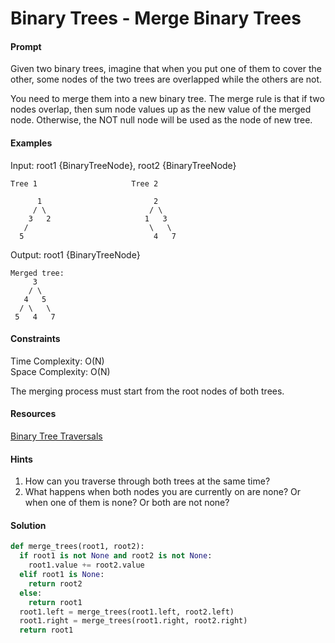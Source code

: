 # Binary Trees - Merge Binary Trees

#### Prompt

Given two binary trees, imagine that when you put one of them to cover the other, some nodes of the two trees are overlapped while the others are not.

You need to merge them into a new binary tree. The merge rule is that if two nodes overlap, then sum node values up as the new value of the merged node. Otherwise, the NOT null node will be used as the node of new tree.

#### Examples
Input: root1 {BinaryTreeNode}, root2 {BinaryTreeNode}


	Tree 1                     Tree 2  

          1                         2                             
         / \                       / \                            
        3   2                     1   3                        
       /                           \   \                      
      5                             4   7   


 Output: root1 {BinaryTreeNode}

    Merged tree:
	     3
	    / \
	   4   5
	  / \   \
	 5   4   7


#### Constraints
Time Complexity: O(N)   
Space Complexity: O(N)   


The merging process must start from the root nodes of both trees.   

#### Resources

[Binary Tree Traversals](http://www.ida.liu.se/opendsa/OpenDSA/Books/TDDD86_2014/html/BinaryTreeTraversal.html)

#### Hints

1. How can you traverse through both trees at the same time?
2. What happens when both nodes you are currently on are none? Or when one of them is none? Or both are not none?

#### Solution

```python
def merge_trees(root1, root2):
  if root1 is not None and root2 is not None:
    root1.value += root2.value
  elif root1 is None:
    return root2
  else:
    return root1
  root1.left = merge_trees(root1.left, root2.left)
  root1.right = merge_trees(root1.right, root2.right)
  return root1
```
